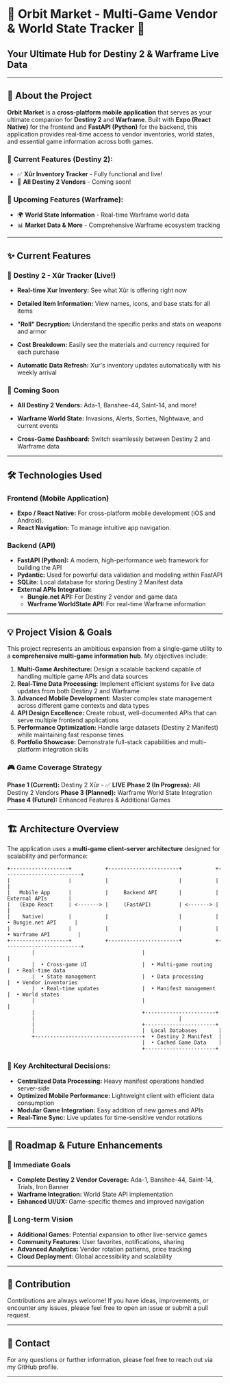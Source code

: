 # 🚀 Orbit Market - Multi-Game Vendor & World State Tracker 🌌

## Your Ultimate Hub for Destiny 2 & Warframe Live Data

----

## 🌟 About the Project

**Orbit Market** is a **cross-platform mobile application** that serves as your ultimate companion for **Destiny 2** and **Warframe**. Built with **Expo (React Native)** for the frontend and **FastAPI (Python)** for the backend, this application provides real-time access to vendor inventories, world states, and essential game information across both games.

### 🎯 **Current Features (Destiny 2):**

- ✅ **Xûr Inventory Tracker** - Fully functional and live!
- 🔧 **All Destiny 2 Vendors** - Coming soon!

### 🌟 **Upcoming Features (Warframe):**

- 🌍 **World State Information** - Real-time Warframe world data
- 📊 **Market Data & More** - Comprehensive Warframe ecosystem tracking

----

## ✨ Current Features

### 🔮 **Destiny 2 - Xûr Tracker (Live!)**

- **Real-time Xur Inventory:** See what Xûr is offering right now

- **Detailed Item Information:** View names, icons, and base stats for all items
- **"Roll" Decryption:** Understand the specific perks and stats on weapons and armor
- **Cost Breakdown:** Easily see the materials and currency required for each purchase
- **Automatic Data Refresh:** Xur's inventory updates automatically with his weekly arrival

### 🚀 **Coming Soon**

- **All Destiny 2 Vendors:** Ada-1, Banshee-44, Saint-14, and more!

- **Warframe World State:** Invasions, Alerts, Sorties, Nightwave, and current events
- **Cross-Game Dashboard:** Switch seamlessly between Destiny 2 and Warframe data

----

## 🛠️ Technologies Used

### Frontend (Mobile Application)

- **Expo / React Native:** For cross-platform mobile development (iOS and Android).
- **React Navigation:** To manage intuitive app navigation.

### Backend (API)

- **FastAPI (Python):** A modern, high-performance web framework for building the API
- **Pydantic:** Used for powerful data validation and modeling within FastAPI
- **SQLite:** Local database for storing Destiny 2 Manifest data
- **External APIs Integration:**
  - **Bungie.net API:** For Destiny 2 vendor and game data
  - **Warframe WorldState API:** For real-time Warframe information

----

## 💡 Project Vision & Goals

This project represents an ambitious expansion from a single-game utility to a **comprehensive multi-game information hub**. My objectives include:

1. **Multi-Game Architecture:** Design a scalable backend capable of handling multiple game APIs and data sources
2. **Real-Time Data Processing:** Implement efficient systems for live data updates from both Destiny 2 and Warframe
3. **Advanced Mobile Development:** Master complex state management across different game contexts and data types
4. **API Design Excellence:** Create robust, well-documented APIs that can serve multiple frontend applications
5. **Performance Optimization:** Handle large datasets (Destiny 2 Manifest) while maintaining fast response times
6. **Portfolio Showcase:** Demonstrate full-stack capabilities and multi-platform integration skills

### 🎮 **Game Coverage Strategy**

**Phase 1 (Current):** Destiny 2 Xûr - ✅ **LIVE**
**Phase 2 (In Progress):** All Destiny 2 Vendors
**Phase 3 (Planned):** Warframe World State Integration
**Phase 4 (Future):** Enhanced Features & Additional Games

----

## 🏗️ Architecture Overview

The application uses a **multi-game client-server architecture** designed for scalability and performance:

```text
+-------------------+           +-----------------------+           +-------------------------+
|                   |           |                       |           |                         |
|   Mobile App      |           |     Backend API       |           |     External APIs       |
|   (Expo React     | <-------> |     (FastAPI)         | <-------> |                         |
|    Native)        |           |                       |           |  • Bungie.net API      |
|                   |           |                       |           |  • Warframe API         |
+-------------------+           +-----------------------+           +-------------------------+
        |                                   |                                   |
        |  • Cross-game UI                  |  • Multi-game routing             |  • Real-time data
        |  • State management               |  • Data processing                |  • Vendor inventories
        |  • Real-time updates              |  • Manifest management            |  • World states
        |                                   |                                   |
        |                                   +-----------------------+
        |                                               |
        |                                   +-----------------------+
        |                                   |  Local Databases       |
        +-----------------------------------+  • Destiny 2 Manifest  |
                                            |  • Cached Game Data    |
                                            +-----------------------+
```

### 🔧 **Key Architectural Decisions:**

- **Centralized Data Processing:** Heavy manifest operations handled server-side
- **Optimized Mobile Performance:** Lightweight client with efficient data consumption
- **Modular Game Integration:** Easy addition of new games and APIs
- **Real-Time Sync:** Live updates for time-sensitive vendor rotations

----

## 🔮 Roadmap & Future Enhancements

### 🎯 **Immediate Goals**

- **Complete Destiny 2 Vendor Coverage:** Ada-1, Banshee-44, Saint-14, Trials, Iron Banner
- **Warframe Integration:** World State API implementation
- **Enhanced UI/UX:** Game-specific themes and improved navigation

### 🚀 **Long-term Vision**

- **Additional Games:** Potential expansion to other live-service games
- **Community Features:** User favorites, notifications, sharing
- **Advanced Analytics:** Vendor rotation patterns, price tracking
- **Cloud Deployment:** Global accessibility and scalability

----

## 🤝 Contribution

Contributions are always welcome\! If you have ideas, improvements, or encounter any issues, please feel free to open an issue or submit a pull request.

----

## 📧 Contact

For any questions or further information, please feel free to reach out via my GitHub profile.

----
